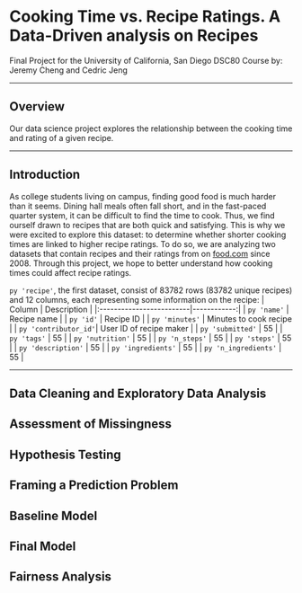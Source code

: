 # Cooking Time vs. Recipe Ratings. A Data-Driven analysis on Recipes

Final Project for the University of California, San Diego DSC80 Course
by: Jeremy Cheng and Cedric Jeng

---

## Overview
Our data science project explores the relationship between the cooking time and rating of a given recipe.

---

## Introduction
As college students living on campus, finding good food is much harder than it seems. Dining hall meals often fall short, and in the fast-paced quarter system, it can be difficult to find the time to cook. Thus, we find ourself drawn to recipes that are both quick and satisfying. This is why we were excited to explore this dataset: to determine whether shorter cooking times are linked to higher recipe ratings. To do so, we are analyzing two datasets that contain recipes and their ratings from on [food.com](https://www.food.com/) since 2008. Through this project, we hope to better understand how cooking times could affect recipe ratings.

```py 'recipe'```, the first dataset, consist of 83782 rows (83782 unique recipes) and 12 columns, each representing some information on the recipe:
| Column                   | Description |
|:-------------------------|------------:|
| ```py 'name'```          | Recipe name |
| ```py 'id'```            | Recipe ID |
| ```py 'minutes'```       | Minutes to cook recipe |
| ```py 'contributor_id'```| User ID of recipe maker |
| ```py 'submitted'```     |      55 |
| ```py 'tags'```          |      55 |
| ```py 'nutrition'```     |      55 |
| ```py 'n_steps'```       |      55 |
| ```py 'steps'```         |      55 |
| ```py 'description'```   |      55 |
| ```py 'ingredients'```   |      55 |
| ```py 'n_ingredients'``` |      55 |

---


## Data Cleaning and Exploratory Data Analysis


## Assessment of Missingness


## Hypothesis Testing


## Framing a Prediction Problem


## Baseline Model


## Final Model


## Fairness Analysis



